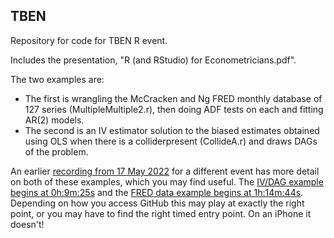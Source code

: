 ## TBEN

Repository for code for TBEN R event. 

Includes the presentation, "R (and RStudio) for Econometricians.pdf".

The two examples are: 

- The first is wrangling the McCracken and Ng FRED monthly database of 127 series 
(MultipleMultiple2.r), then doing ADF tests on each and fitting AR(2) models.
- The second is an IV estimator solution to the biased estimates obtained using OLS when there is a colliderpresent (CollideA.r) and draws DAGs of the problem.

An earlier [recording from 17 May 2022](https://vimeo.com/714018017/1879a82119) for a different event has more detail on both of these examples, which you may find useful. 
The [IV/DAG example begins at 0h:9m:25s](https://vimeo.com/714018017/1879a82119?ts=565000) and the 
[FRED data example begins at 1h:14m:44s](https://vimeo.com/714018017/1879a82119?ts=4480000). Depending on how you access GitHub this may play at exactly the right point, or you may have to find the right timed entry point. On an iPhone it doesn't!


